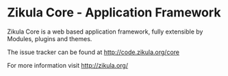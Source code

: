 Zikula Core - Application Framework
===================================

Zikula Core is a web based application framework, fully extensible by
Modules, plugins and themes.

The issue tracker can be found at http://code.zikula.org/core

For more information visit http://zikula.org/



